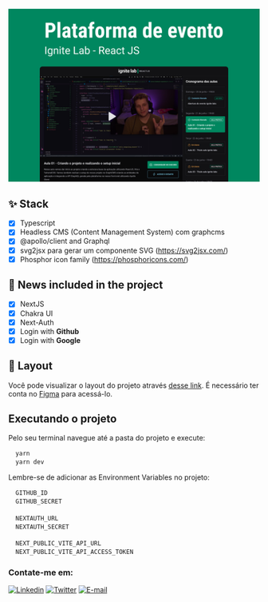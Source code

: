 ![App Screenshot](.github/cover.png)

## ✨ Stack
-  [X] Typescript
-  [X] Headless CMS (Content Management System) com graphcms
-  [X] @apollo/client and Graphql
-  [X] svg2jsx para gerar um componente SVG (https://svg2jsx.com/)
-  [X] Phosphor icon family (https://phosphoricons.com/)

## 📌 News included in the project
-  [X] NextJS
-  [X] Chakra UI
-  [X] Next-Auth
-  [X] Login with **Github**
-  [X] Login with **Google**

## 🔖 Layout

Você pode visualizar o layout do projeto através [desse link](https://www.figma.com/community/file/1120711251998877938). É necessário ter conta no [Figma](http://figma.com/) para acessá-lo.

## Executando o projeto

Pelo seu terminal navegue até a pasta do projeto e execute:

```cl
  yarn
  yarn dev
```

Lembre-se de adicionar as Environment Variables no projeto:

```cl
  GITHUB_ID
  GITHUB_SECRET

  NEXTAUTH_URL
  NEXTAUTH_SECRET

  NEXT_PUBLIC_VITE_API_URL
  NEXT_PUBLIC_VITE_API_ACCESS_TOKEN
```

### Contate-me em:
[![Linkedin](https://img.shields.io/badge/Linkedin-2867b2?style=for-the-badge&logo=linkedin&logoColor=white)](https://www.linkedin.com/in/rudneyrodrigues/)
[![Twitter](https://img.shields.io/badge/Instagram-DD2A7B?style=for-the-badge&logo=instagram&logoColor=white)](https://www.instagram.com/rudney.rodrigues.3/)
[![E-mail](https://img.shields.io/badge/Email-EA4335?style=for-the-badge&logo=gmail&logoColor=white)](mailto:contato@rudneyrodrigues.dev.br)
